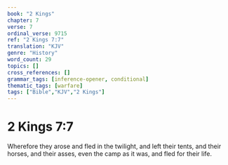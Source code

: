 ```yaml
---
book: "2 Kings"
chapter: 7
verse: 7
ordinal_verse: 9715
ref: "2 Kings 7:7"
translation: "KJV"
genre: "History"
word_count: 29
topics: []
cross_references: []
grammar_tags: [inference-opener, conditional]
thematic_tags: [warfare]
tags: ["Bible","KJV","2 Kings"]
---
```


# 2 Kings 7:7

Wherefore they arose and fled in the twilight, and left their tents, and their horses, and their asses, even the camp as it was, and fled for their life.
